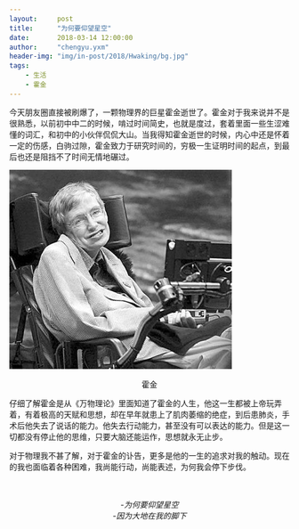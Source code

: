 ```yaml
---
layout:     post
title:      "为何要仰望星空"
date:       2018-03-14 12:00:00
author:     "chengyu.yxm"
header-img: "img/in-post/2018/Hwaking/bg.jpg"
tags:
    - 生活
    - 霍金
---
```


今天朋友圈直接被刷爆了，一颗物理界的巨星霍金逝世了。霍金对于我来说并不是很熟悉，以前初中中二的时候，啃过时间简史，也就是度过，套着里面一些生涩难懂的词汇，和初中的小伙伴侃侃大山。当我得知霍金逝世的时候，内心中还是怀着一定的伤感，白驹过隙，霍金致力于研究时间的，穷极一生证明时间的起点，到最后也还是阻挡不了时间无情地碾过。

![Hwaking](/img/in-post/2018/Hwaking/hwaking.jpg)
<center >霍金</center >

仔细了解霍金是从《万物理论》里面知道了霍金的人生，他这一生都被上帝玩弄着，有着极高的天赋和思想，却在早年就患上了肌肉萎缩的绝症，到后患肺炎，手术后他失去了说话的能力。他失去行动能力，甚至没有可以表达的能力。但是这一切都没有停止他的思维，只要大脑还能运作，思想就永无止步。  

对于物理我不甚了解，对于霍金的讣告，更多是他的一生的追求对我的触动。现在的我也面临着各种困难，我尚能行动，尚能表述，为何我会停下步伐。

<br>
<br>
<center style="font-style:oblique">-为何要仰望星空</center >
<center style="font-style:oblique">-因为大地在我的脚下</center >